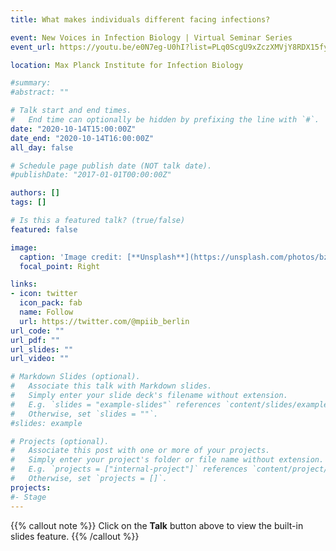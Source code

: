 ```yaml
---
title: What makes individuals different facing infections?

event: New Voices in Infection Biology | Virtual Seminar Series
event_url: https://youtu.be/e0N7eg-U0hI?list=PLq0ScgU9xZczXMVjY8RDX15fyPIJ47SAf

location: Max Planck Institute for Infection Biology

#summary: 
#abstract: ""

# Talk start and end times.
#   End time can optionally be hidden by prefixing the line with `#`.
date: "2020-10-14T15:00:00Z"
date_end: "2020-10-14T16:00:00Z"
all_day: false

# Schedule page publish date (NOT talk date).
#publishDate: "2017-01-01T00:00:00Z"

authors: []
tags: []

# Is this a featured talk? (true/false)
featured: false

image:
  caption: 'Image credit: [**Unsplash**](https://unsplash.com/photos/bzdhc5b3Bxs)'
  focal_point: Right

links:
- icon: twitter
  icon_pack: fab
  name: Follow
  url: https://twitter.com/@mpiib_berlin
url_code: ""
url_pdf: ""
url_slides: ""
url_video: ""

# Markdown Slides (optional).
#   Associate this talk with Markdown slides.
#   Simply enter your slide deck's filename without extension.
#   E.g. `slides = "example-slides"` references `content/slides/example-slides.md`.
#   Otherwise, set `slides = ""`.
#slides: example

# Projects (optional).
#   Associate this post with one or more of your projects.
#   Simply enter your project's folder or file name without extension.
#   E.g. `projects = ["internal-project"]` references `content/project/deep-learning/index.md`.
#   Otherwise, set `projects = []`.
projects:
#- Stage
---
```


{{% callout note %}}
Click on the **Talk** button above to view the built-in slides feature.
{{% /callout %}}


